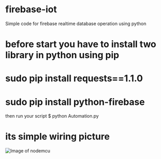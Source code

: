 # firebase-iot
Simple code for firebase realtime database operation using python
# before start you have to install two library in python using pip
# sudo pip install requests==1.1.0
# sudo pip install python-firebase
then run your script  $ python Automation.py

# its simple wiring picture

![Image of nodemcu](https://github.com/vivekaris/firebase-iot/blob/master/node-iot_bb.png)

